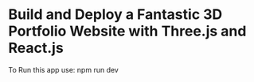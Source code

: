 # Build and Deploy a Fantastic 3D Portfolio Website with Three.js and React.js

To Run this app use:
npm run dev 
